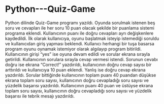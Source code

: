 # Python---Quiz-Game

Python dilinde Quiz-Game programı yazıldı. Oyunda sorulmak istenen beş soru ve cevapları ile her 
soru 10 puan olacak şekilde bir puanlama sistemi programa eklendi. Kullanıcının puanı ile doğru 
cevapları ayrı değişkenlere kaydedildi. İlk olarak kullanıcıya, oyunu başlatmak isteyip istemediği 
soruldu ve kullanıcıdan giriş yapması beklendi. Kullanıcı herhangi bir tuşa basarsa program oyunu 
oynamak istemiyor olarak algılayıp program bitirildi. Kullanıcının girişi “yes” ise oyuna devam edildi
ve sorular ekrana sırayla getirildi. Kullanıcının sorulara sırayla cevap vermesi istendi. Sorunun cevabı
doğru ise ekrana “Correct!” yazdırıldı, kullanıcının doğru cevap sayısı bir arttırıldı ve kullanıcıya 10 
puan eklendi. Yanlış ise doğru cevap ekrana yazdırıldı. Sorular bittiğinde kullanıcının toplam puanı 40 
puandan düşükse ekrana toplam soru sayısı, kullanıcının doğru cevapladığı soru sayısı ve yüzdelik 
başarısı yazdırıldı. Kullanıcının puanı 40 puan ve üstüyse ekrana toplam soru sayısı, kullanıcının 
doğru cevapladığı soru sayısı ve yüzdelik başarısı ile tebrik mesajı yazdırıldı.

